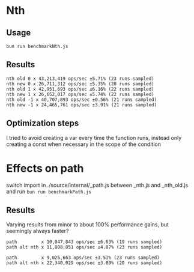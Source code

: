 # Nth
## Usage
`bun run benchmarkNth.js`

## Results

```
nth old 0 x 43,213,419 ops/sec ±5.71% (23 runs sampled)
nth new 0 x 26,711,312 ops/sec ±5.35% (20 runs sampled)
nth old 1 x 42,951,693 ops/sec ±6.16% (22 runs sampled)
nth new 1 x 26,652,017 ops/sec ±5.74% (22 runs sampled)
nth old -1 x 40,707,893 ops/sec ±0.56% (21 runs sampled)
nth new -1 x 24,465,761 ops/sec ±3.91% (21 runs sampled)
```

## Optimization steps
I tried to avoid creating a var every time the function runs, instead only creating a const when necessary in the scope of the condition

# Effects on path
switch import in ./source/internal/_path.js between _nth.js and _nth_old.js and run
`bun run benchmarkPath.js`

## Results
Varying results from minor to about 100% performance gains, but seemingly always faster?
```
path         x 10,047,843 ops/sec ±6.63% (19 runs sampled)
path alt nth x 11,808,051 ops/sec ±4.07% (23 runs sampled)
```

```
path         x 9,025,663 ops/sec ±3.51% (23 runs sampled)
path alt nth x 22,340,029 ops/sec ±3.89% (20 runs sampled)
```
